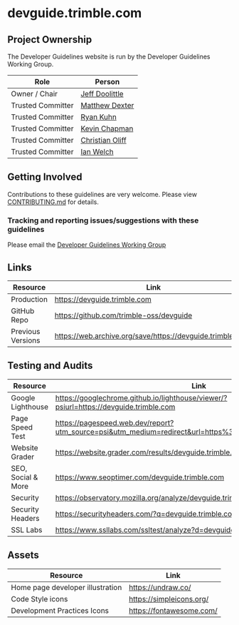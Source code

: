 # devguide.trimble.com

## Project Ownership

The Developer Guidelines website is run by the Developer Guidelines Working Group.

| Role              | Person                                                 |
|-------------------|--------------------------------------------------------|
| Owner / Chair     | [Jeff Doolittle](mailto:jeffrey_doolittle@trimble.com) |
| Trusted Committer | [Matthew Dexter](mailto:matthew_dexter@trimble.com)    |
| Trusted Committer | [Ryan Kuhn](mailto:ryan_kuhn@trimble.com)              |
| Trusted Committer | [Kevin Chapman](mailto:kevin_chapman@trimble.com)      |
| Trusted Committer | [Christian Oliff](mailto:christian_oliff@trimble.com)  |
| Trusted Committer | [Ian Welch](mailto:ian_welch@trimble.com)              |

## Getting Involved

Contributions to these guidelines are very welcome. Please view [CONTRIBUTING.md](CONTRIBUTING.md) for details.

### Tracking and reporting issues/suggestions with these guidelines

Please email the [Developer Guidelines Working Group](mailto:devguide-ug@trimble.com)

## Links

| Resource          | Link                                                       |
|-------------------|------------------------------------------------------------|
| Production        | https://devguide.trimble.com                               |
| GitHub Repo       | https://github.com/trimble-oss/devguide                    |
| Previous Versions | https://web.archive.org/save/https://devguide.trimble.com/ |

## Testing and Audits

| Resource           | Link                                                                                                       |
|--------------------|------------------------------------------------------------------------------------------------------------|
| Google Lighthouse  | https://googlechrome.github.io/lighthouse/viewer/?psiurl=https://devguide.trimble.com                      |
| Page Speed Test    | https://pagespeed.web.dev/report?utm_source=psi&utm_medium=redirect&url=https%3A%2F%2Fdevguide.trimble.com |
| Website Grader     | https://website.grader.com/results/devguide.trimble.com                                                    |
| SEO, Social & More | https://www.seoptimer.com/devguide.trimble.com                                                             |
| Security           | https://observatory.mozilla.org/analyze/devguide.trimble.com                                               |
| Security Headers   | https://securityheaders.com/?q=devguide.trimble.com&followRedirects=on                                     |
| SSL Labs           | https://www.ssllabs.com/ssltest/analyze?d=devguide.trimble.com                                             |

## Assets

| Resource                         | Link                     |
|----------------------------------|--------------------------|
| Home page developer illustration | https://undraw.co/       |
| Code Style icons                 | https://simpleicons.org/ |
| Development Practices Icons      | https://fontawesome.com/ |
